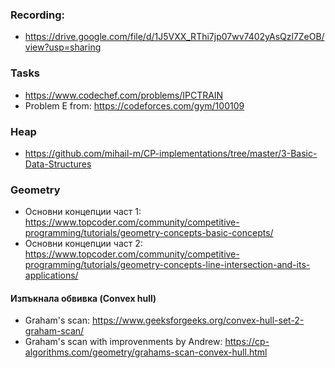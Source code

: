 ### Recording:
- https://drive.google.com/file/d/1J5VXX_RThi7jp07wv7402yAsQzl7ZeOB/view?usp=sharing

### Tasks
- https://www.codechef.com/problems/IPCTRAIN
- Problem E from: https://codeforces.com/gym/100109

### Heap
- https://github.com/mihail-m/CP-implementations/tree/master/3-Basic-Data-Structures

### Geometry
- Основни концепции част 1: https://www.topcoder.com/community/competitive-programming/tutorials/geometry-concepts-basic-concepts/
- Основни концепции част 2: https://www.topcoder.com/community/competitive-programming/tutorials/geometry-concepts-line-intersection-and-its-applications/
#### Изпъкнала обвивка (Convex hull)
- Graham's scan: https://www.geeksforgeeks.org/convex-hull-set-2-graham-scan/
- Graham's scan with improvenments by Andrew: https://cp-algorithms.com/geometry/grahams-scan-convex-hull.html
